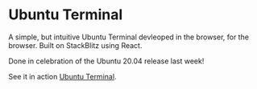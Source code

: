 # Ubuntu Terminal

A simple, but intuitive Ubuntu Terminal devleoped in the browser, for the browser. Built on StackBlitz using React. 

Done in celebration of the Ubuntu 20.04 release last week! 

See it in action [Ubuntu Terminal](http://ubuntu.stackblitz.io/).

